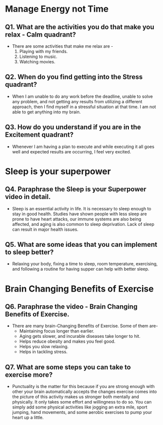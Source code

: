 # Manage Energy not Time

## Q1. What are the activities you do that make you relax - Calm quadrant?

- There are some activities that make me relax are -
    1. Playing with my friends.
    2. Listening to music.
    3. Watching movies.

## Q2. When do you find getting into the Stress quadrant?

- When I am unable to do any work before the deadline, unable to solve any problem, and not getting any results from utilizing a different approach, then I find myself in a stressful situation at that time. I am not able to get anything into my brain.

## Q3. How do you understand if you are in the Excitement quadrant?

- Whenever I am having a plan to execute and while executing it all goes well and expected results are occurring, I feel very excited.

# Sleep is your superpower

## Q4. Paraphrase the Sleep is your Superpower video in detail.

- Sleep is an essential activity in life. It is necessary to sleep enough to stay in good health. Studies have shown people with less sleep are prone to have heart attacks, our immune systems are also being affected, and aging is also common to sleep deprivation. Lack of sleep can result in major health issues.

## Q5. What are some ideas that you can implement to sleep better?

- Relaxing your body, fixing a time to sleep, room temperature, exercising, and following a routine for having supper can help with better sleep.

# Brain Changing Benefits of Exercise

## Q6. Paraphrase the video - Brain Changing Benefits of Exercise.

- There are many brain-Changing Benefits of Exercise. Some of them are-    
    - Maintaining focus longer than earlier.    
    - Aging gets slower, and incurable diseases take longer to hit.    
    - Helps reduce obesity and makes you feel good.    
    - Helps you slow relaxing.    
    - Helps in tackling stress.





## Q7. What are some steps you can take to exercise more?

- Punctuality is the matter for this because if you are strong enough with other your brain automatically accepts the changes exercise comes into the picture of this activity makes us stronger both mentally and physically. It only takes some effort and willingness to do so. You can simply add some physical activities like jogging an extra mile, sport jumping, hand movements, and some aerobic exercises to pump your heart up a little.